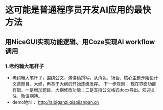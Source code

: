 # 这可能是普通程序员开发AI应用的最快方法 
## 用NiceGUI实现功能逻辑、用Coze实现AI workflow调用 
### 1.老约翰大笔杆子 
- 老约翰大笔杆子，围绕公文、演讲稿撰写，从角色、场合、核心主题开始设计文章题目、大纲，再基于大纲的开始逐级发挥。 下一步规划： 现在界面功能有限，一是增加题目、大纲修改功能；二是支持公文格式docx导出。欢迎关注，敬请期待。
- demo地址：
http://aibiganzi.qiaojianpan.cn